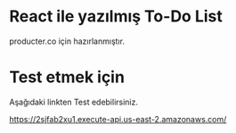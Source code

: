 # React ile yazılmış To-Do List
producter.co için hazırlanmıştır.

# Test etmek için

Aşağıdaki linkten Test edebilirsiniz.

https://2sjfab2xu1.execute-api.us-east-2.amazonaws.com/

